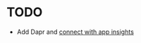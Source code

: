 # TODO

- Add Dapr and [connect with app insights](https://docs.dapr.io/operations/observability/tracing/otel-collector/open-telemetry-collector-appinsights/)
